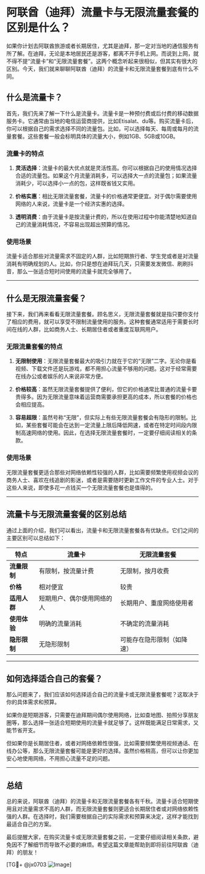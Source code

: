 # 阿联酋（迪拜）流量卡与无限流量套餐的区别是什么？

如果你计划去阿联酋旅游或者长期居住，尤其是迪拜，那一定对当地的通信服务有所了解。在迪拜，无论是本地居民还是游客，都离不开手机上网。而说到上网，就不得不提“流量卡”和“无限流量套餐”。这两个概念听起来很相似，但其实有很大的区别。今天，我们就来聊聊阿联酋（迪拜）的流量卡和无限流量套餐到底有什么不同。

## 什么是流量卡？

首先，我们先来了解一下什么是流量卡。流量卡是一种预付费或后付费的移动数据服务卡。它通常由当地的电信运营商提供，比如Etisalat、du等。购买流量卡后，你可以根据自己的需求选择不同的流量包。比如，可以选择每天、每周或每月的流量套餐。这些套餐一般会标明具体的流量大小，例如1GB、5GB或10GB。

### 流量卡的特点

1. **灵活选择**：流量卡的最大优点就是灵活性高。你可以根据自己的使用情况选择合适的流量包。如果这个月流量消耗多，可以选择大一点的流量包；如果流量消耗少，可以选择小一点的包，这样既省钱又实用。
   
2. **价格实惠**：相比无限流量套餐，流量卡的价格通常更便宜。对于偶尔需要使用网络的人来说，流量卡是一个经济实惠的选择。

3. **透明消费**：由于流量卡是按流量计费的，所以在使用过程中你能清楚地知道自己的流量消耗情况，不容易出现超出预算的情况。

### 使用场景

流量卡适合那些对流量需求不固定的人群，比如短期旅行者、学生党或者是对流量消耗有明确规划的人。比如，你只是想在迪拜玩几天，只需要发发微信、刷刷抖音，那么一张适合短时间使用的流量卡就完全够用了。

---

## 什么是无限流量套餐？

接下来，我们再来看看无限流量套餐。顾名思义，无限流量套餐就是指只要你支付了相应的费用，就可以享受不限制流量使用的服务。这种套餐通常适用于需要长时间在线的人群，比如商务人士、长期居住者或者重度互联网用户。

### 无限流量套餐的特点

1. **无限制使用**：无限流量套餐最大的吸引力就在于它的“无限”二字。无论你是看视频、下载文件还是玩游戏，都不用担心流量不够用的问题。这对于经常需要在线办公或者娱乐的人来说非常方便。

2. **价格较高**：虽然无限流量套餐提供了便利，但它的价格通常比普通的流量卡要贵得多。因为无限流量意味着运营商需要承担更高的成本，所以套餐的价格也会相应提高。

3. **容易超限**：虽然号称“无限”，但实际上有些无限流量套餐会有隐形的限制。比如，某些套餐可能会在达到一定流量上限后降低网速，或者在特定时间段内限制高速网络的使用。因此，在选择无限流量套餐时，一定要仔细阅读相关的条款。

### 使用场景

无限流量套餐更适合那些对网络依赖性较强的人群，比如需要频繁使用视频会议的商务人士、喜欢在线追剧的影迷，或者是需要随时更新工作文件的专业人士。对于这些人来说，即使多花一点钱买一个无限流量套餐也是值得的。

---

## 流量卡与无限流量套餐的区别总结

通过上面的介绍，我们可以看出，流量卡和无限流量套餐各有优缺点。它们之间的主要区别可以总结如下：

| 特点             | 流量卡                           | 无限流量套餐                     |
|------------------|--------------------------------|-------------------------------|
| **流量限制**       | 有限制，按流量计费                | 无限制，按月收费                  |
| **价格**          | 相对便宜                        | 较贵                          |
| **适用人群**       | 短期用户、偶尔使用网络的人         | 长期用户、重度网络使用者            |
| **使用体验**       | 明确的流量消耗                   | 不确定的流量消耗                 |
| **隐形限制**       | 无隐形限制                      | 可能存在隐形限制（如降速）         |

---

## 如何选择适合自己的套餐？

那么问题来了，我们应该如何选择适合自己的流量卡或无限流量套餐呢？这取决于你的具体需求和预算。

如果你是短期游客，只需要在迪拜期间偶尔使用网络，比如查地图、拍照分享朋友圈等，那么选择一张适合短期使用的流量卡就足够了。这样既能满足日常需求，又能节省开支。

但如果你是长期居住者，或者对网络依赖性很强，比如需要频繁使用视频通话、在线办公等，那么无限流量套餐可能是更好的选择。虽然价格稍高，但可以让你更加安心地使用网络，不用担心流量不足的问题。

---

## 总结

总的来说，阿联酋（迪拜）的流量卡和无限流量套餐各有千秋。流量卡适合短期使用且对流量需求不高的人群，而无限流量套餐则更适合长期居住者或对网络依赖性强的人群。在选择时，我们需要根据自己的实际需求和预算来决定，这样才能找到最适合自己的方案。

最后提醒大家，在购买流量卡或无限流量套餐之前，一定要仔细阅读相关条款，避免因不了解细节而导致不必要的麻烦。希望这篇文章能帮助到即将前往阿联酋（迪拜）的朋友！

[TG💪+ @jx0703 ![Image](https://github.com/user-attachments/assets/dbca1d08-cadb-493c-b0ec-ad6f7a83f270)]